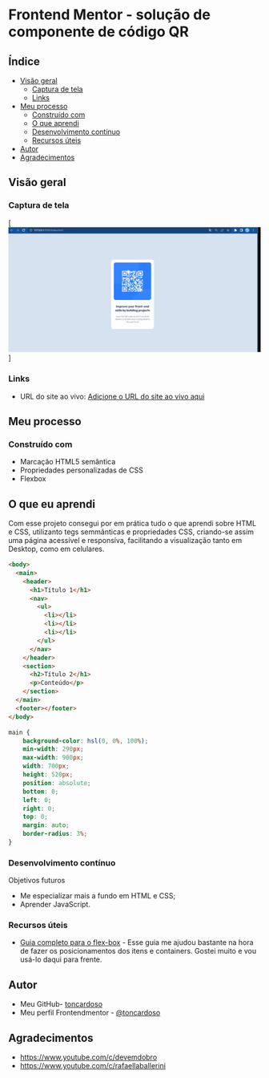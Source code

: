 # Frontend Mentor - solução de componente de código QR


## Índice

- [Visão geral](#visão-geral)
  - [Captura de tela](#captura-de-tela)
  - [Links](#links)
- [Meu processo](#meu-processo)
  - [Construído com](#construído-com)
  - [O que aprendi](#o-que-aprendi)
  - [Desenvolvimento contínuo](#desenvolvimento-contínuo)
  - [Recursos úteis](#useful-resources)
- [Autor](#autor)
- [Agradecimentos](#agradecimentos)


## Visão geral

### Captura de tela

[<img src="./animacao.gif">]

### Links


- URL do site ao vivo: [Adicione o URL do site ao vivo aqui](https://your-live-site-url.com)

## Meu processo

### Construído com

- Marcação HTML5 semântica
- Propriedades personalizadas de CSS
- Flexbox

## O que eu aprendi

Com esse projeto consegui por em prática tudo o que aprendi sobre HTML e CSS, utilizanto tegs semmânticas e propriedades CSS, criando-se assim uma página acessível e responsíva, facilitando a visualização tanto em Desktop, como em celulares.  
```html
<body>
  <main>
    <header>
      <h1>Título 1</h1>
      <nav>
        <ul>
          <li></li>
          <li></li>
          <li></li>
        </ul>
      </nav>
    </header>
    <section>
      <h2>Título 2</h1>
      <p>Conteúdo</p>
    </section>
  </main>
  <footer></footer>
</body>
```
``` css
main {
    background-color: hsl(0, 0%, 100%);
    min-width: 290px;
    max-width: 900px;
    width: 700px;
    height: 520px;
    position: absolute;
    bottom: 0;
    left: 0;
    right: 0;
    top: 0;
    margin: auto;
    border-radius: 3%;
}
```
### Desenvolvimento contínuo

Objetivos futuros

- Me especializar mais a fundo em HTML e CSS;
- Aprender JavaScript.

### Recursos úteis

- [Guia completo para o flex-box](https://css-tricks.com/snippets/css/a-guide-to-flexbox/) - Esse guia me ajudou bastante na hora de fazer os posicionamentos dos itens e containers. Gostei muito e vou usá-lo daqui para frente.

## Autor

- Meu GitHub- [toncardoso](https://www.your-site.com)
- Meu perfil Frontendmentor - [@toncardoso](https://www.frontendmentor.io/profile/toncardoso)

## Agradecimentos

- https://www.youtube.com/c/devemdobro
- https://www.youtube.com/c/rafaellaballerini